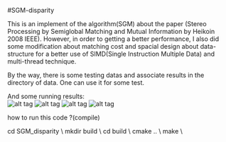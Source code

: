 #SGM-disparity


This is an implement of the algorithm(SGM) about the paper (Stereo Processing by Semiglobal Matching and Mutual Information by Heikoin 2008 IEEE). However, in order to getting a better performance, I also did some modification about matching cost and spacial design about data-structure for a better use of SIMD(Single Instruction Multiple Data) and multi-thread technique.


 
By the way, there is some testing datas and associate results in the directory of data. One can use it for some test.

And some running results: \
![alt tag](https://raw.githubusercontent.com/xxsong5/SGM-disparity/master/data/imLLL.png)
![alt tag](https://raw.githubusercontent.com/xxsong5/SGM-disparity/master/data/_depth_imLLL.png)
![alt tag](https://raw.githubusercontent.com/xxsong5/SGM-disparity/master/data/imLLLL.png)
![alt tag](https://raw.githubusercontent.com/xxsong5/SGM-disparity/master/data/_depth_imLLLL.png)

how to run this code ?(compile)

cd SGM_disparity \\
mkdir build  \\
cd build \\
cmake .. \\
make  \\



